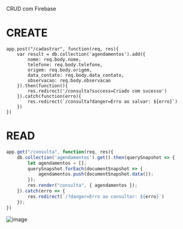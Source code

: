 CRUD com Firebase

# CREATE
```JS
app.post("/cadastrar", function(req, res){
    var result = db.collection('agendamentos').add({
        nome: req.body.nome,
        telefone: req.body.telefone,
        origem: req.body.origem,
        data_contato: req.body.data_contato,
        observacao: req.body.observacao
    }).then(function(){
        res.redirect('/consulta?success=Criado com sucesso')
    }).catch(function(erro){
        res.redirect(`/consulta?danger=Erro ao salvar: ${erro}`)
    })
})

```

# READ
```js
app.get("/consulta", function(req, res){
    db.collection('agendamentos').get().then(querySnapshot => {
        let agendamentos = [];
        querySnapshot.forEach(documentSnapshot => {
            agendamentos.push(documentSnapshot.data());
        });
        res.render("consulta", { agendamentos });
    }).catch(erro => {
        res.redirect(`/?danger=Erro ao consultar: ${erro}`)
    });
})
```
![image](https://github.com/JoaoEnrique/projetoweb-node-firebase/assets/87030375/c7e369ac-5b2d-41e5-b0d0-6bd7376cec38)
